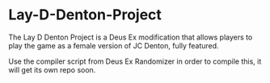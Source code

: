 # Lay-D-Denton-Project
The Lay D Denton Project is a Deus Ex modification that allows players to play the game as a female version of JC Denton, fully featured.

Use the compiler script from Deus Ex Randomizer in order to compile this, it will get its own repo soon.